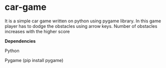 # car-game
It is a simple car game written on python using pygame library. In this game player has to dodge the obstacles using arrow keys. Number of obstacles increases with the higher score

<b>Dependencies</b> 

Python

Pygame (pip install pygame)

